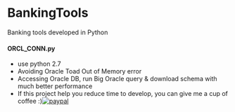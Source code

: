 # BankingTools
Banking tools developed in Python

#### ORCL_CONN.py 
- use python 2.7
- Avoiding Oracle Toad Out of Memory error 
- Accessing Oracle DB, run Big Oracle query & download schema with much better performance
- If this project help you reduce time to develop, you can give me a cup of coffee :)[![paypal](https://www.paypalobjects.com/en_US/i/btn/btn_donateCC_LG.gif)](https://paypal.me/boyac?locale.x=en_US)
